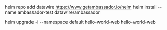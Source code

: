 helm repo add datawire https://www.getambassador.io/helm
helm install --name ambassador-test datawire/ambassador

helm upgrade -i --namespace default hello-world-web hello-world-web